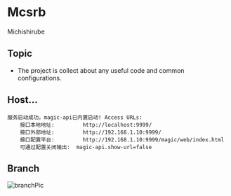 # Mcsrb

Michishirube

## Topic

- The project is collect about any useful code and common configurations.

## Host...

```
服务启动成功，magic-api已内置启动! Access URLs:
	接口本地地址: 		http://localhost:9999/
	接口外部地址: 		http://192.168.1.10:9999/
	接口配置平台: 		http://192.168.1.10:9999/magic/web/index.html
	可通过配置关闭输出: 	magic-api.show-url=false
```

## Branch

![branchPic](https://x8stac.orekiyuta.cn/proj/mcsrb/2023-05-20-0840.svg)